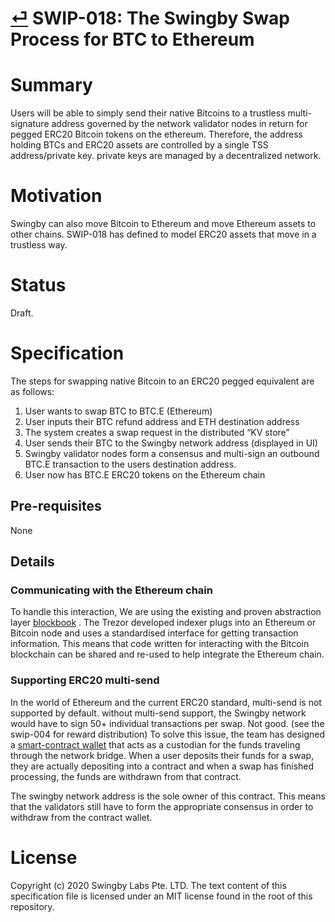 # [⏎](./readme.md) SWIP-018: The Swingby Swap Process for BTC to Ethereum


# Summary

Users will be able to simply send their native Bitcoins to a trustless multi-signature address governed by the network validator nodes in return for pegged ERC20 Bitcoin tokens on the ethereum.
Therefore, the address holding BTCs and ERC20 assets are controlled by a single TSS address/private key. private keys are managed by a decentralized network. 

# Motivation

Swingby can also move Bitcoin to Ethereum and move Ethereum assets to other chains. SWIP-018 has defined to model ERC20 assets that move in a trustless way.

# Status

Draft.

# Specification

The steps for swapping native Bitcoin to an ERC20 pegged equivalent are as follows:

1. User wants to swap BTC to BTC.E (Ethereum)
2. User inputs their BTC refund address and ETH destination address
3. The system creates a swap request in the distributed “KV store”
4. User sends their BTC to the Swingby network address (displayed in UI)
5. Swingby validator nodes form a consensus and multi-sign an outbound BTC.E transaction to the users destination address.
6. User now has BTC.E ERC20 tokens on the Ethereum chain

## Pre-requisites

None

## Details

### Communicating with the Ethereum chain
To handle this interaction, We are using the existing and proven abstraction layer [blockbook](https://github.com/trezor/blockbook)
. The Trezor developed indexer plugs into an Ethereum or Bitcoin node and uses a standardised interface for getting transaction information. This means that code written for interacting with the Bitcoin blockchain can be shared and re-used to help integrate the Ethereum chain.

### Supporting ERC20 multi-send
In the world of Ethereum and the current ERC20 standard, multi-send is not supported by default. without multi-send support, the Swingby network would have to sign 50+ individual transactions per swap. Not good. (see the swip-004 for reward distribution)
To solve this issue, the team has designed a [smart-contract wallet](https://github.com/SwingbyProtocol/BEP20Token/blob/master/contracts/MultiSendWallet.sol) that acts as a custodian for the funds traveling through the network bridge. When a user deposits their funds for a swap, they are actually depositing into a contract and when a swap has finished processing, the funds are withdrawn from that contract.

The swingby network address is the sole owner of this contract. This means that the validators still have to form the appropriate consensus in order to withdraw from the contract wallet.

# License

Copyright (c) 2020 Swingby Labs Pte. LTD. The text content of this specification file is licensed under an MIT license found in the root of this repository.
